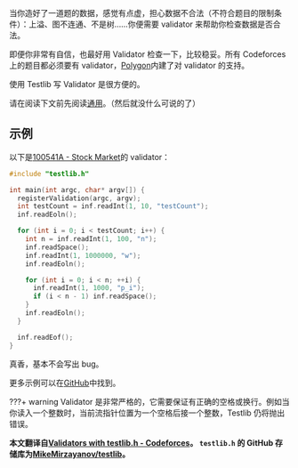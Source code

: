 当你造好了一道题的数据，感觉有点虚，担心数据不合法（不符合题目的限制条件）：上溢、图不连通、不是树……你便需要 validator 来帮助你检查数据是否合法。

即便你非常有自信，也最好用 Validator 检查一下，比较稳妥。所有 Codeforces 上的题目都必须要有 validator，[Polygon](https://polygon.codeforces.com/)内建了对 validator 的支持。

使用 Testlib 写 Validator 是很方便的。

请在阅读下文前先阅读[通用](./general/)。（然后就没什么可说的了）

## 示例

以下是[100541A - Stock Market](https://codeforces.com/gym/100541/problem/A)的 validator：

```cpp
#include "testlib.h"

int main(int argc, char* argv[]) {
  registerValidation(argc, argv);
  int testCount = inf.readInt(1, 10, "testCount");
  inf.readEoln();

  for (int i = 0; i < testCount; i++) {
    int n = inf.readInt(1, 100, "n");
    inf.readSpace();
    inf.readInt(1, 1000000, "w");
    inf.readEoln();

    for (int i = 0; i < n; ++i) {
      inf.readInt(1, 1000, "p_i");
      if (i < n - 1) inf.readSpace();
    }
    inf.readEoln();
  }

  inf.readEof();
}
```

真香，基本不会写出 bug。

更多示例可以在[GitHub](https://github.com/MikeMirzayanov/testlib/tree/master/validators)中找到。

???+ warning
    Validator 是非常严格的，它需要保证有正确的空格或换行。例如当你读入一个整数时，当前流指针位置为一个空格后接一个整数，Testlib 仍将抛出错误。

**本文翻译自[Validators with testlib.h - Codeforces](https://codeforces.com/blog/entry/18426)。 `testlib.h` 的 GitHub 存储库为[MikeMirzayanov/testlib](https://github.com/MikeMirzayanov/testlib)。**
